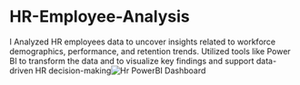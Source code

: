# HR-Employee-Analysis

I Analyzed HR employees data to uncover insights related to workforce demographics, performance, and retention trends. Utilized tools like Power BI to transform the data and to visualize key findings and support data-driven HR decision-making![Hr PowerBI Dashboard](https://github.com/user-attachments/assets/2f194d3a-f2d4-49a8-9458-d616a25ecb79)
